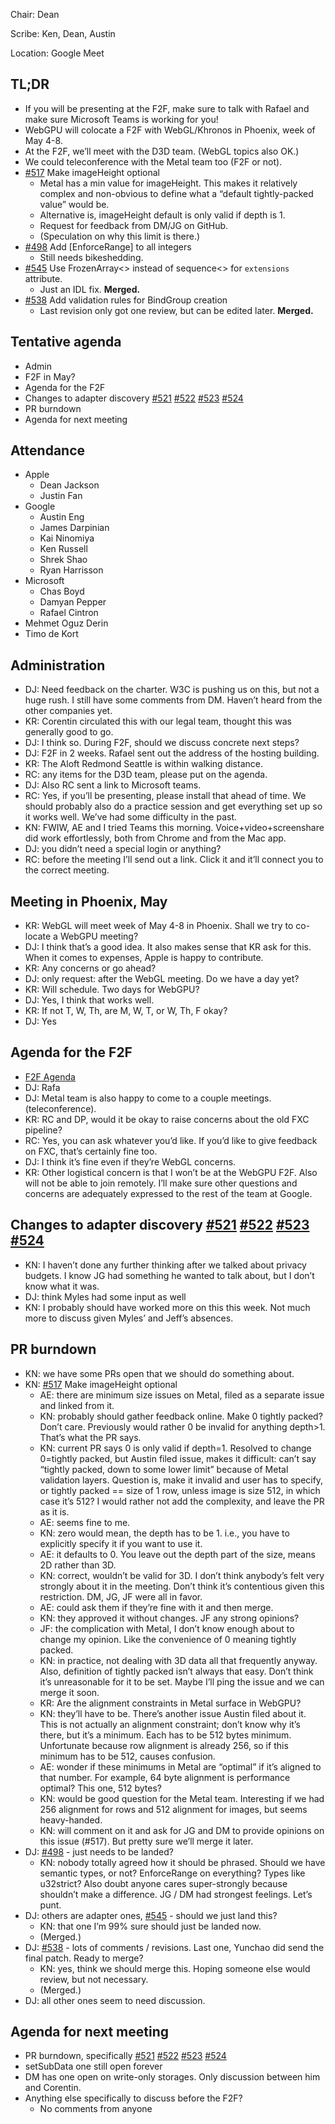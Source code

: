 Chair: Dean

Scribe: Ken, Dean, Austin

Location: Google Meet


## TL;DR



*   If you will be presenting at the F2F, make sure to talk with Rafael and make sure Microsoft Teams is working for you!
*   WebGPU will colocate a F2F with WebGL/Khronos in Phoenix, week of May 4-8.
*   At the F2F, we’ll meet with the D3D team. (WebGL topics also OK.)
*   We could teleconference with the Metal team too (F2F or not).
*   [#517](https://github.com/gpuweb/gpuweb/pull/517) Make imageHeight optional
    *   Metal has a min value for imageHeight. This makes it relatively complex and non-obvious to define what a “default tightly-packed value” would be.
    *   Alternative is, imageHeight default is only valid if depth is 1.
    *   Request for feedback from DM/JG on GitHub.
    *   (Speculation on why this limit is there.)
*   [#498](https://github.com/gpuweb/gpuweb/pull/498) Add [EnforceRange] to all integers
    *   Still needs bikeshedding.
*   [#545](https://github.com/gpuweb/gpuweb/pull/545) Use FrozenArray&lt;> instead of sequence&lt;> for `extensions` attribute.
    *   Just an IDL fix. **Merged.**
*   [#538](https://github.com/gpuweb/gpuweb/pull/538) Add validation rules for BindGroup creation
    *   Last revision only got one review, but can be edited later. **Merged.**


## Tentative agenda



*   Admin
*   F2F in May?
*   Agenda for the F2F
*   Changes to adapter discovery [#521](https://github.com/gpuweb/gpuweb/pull/521) [#522](https://github.com/gpuweb/gpuweb/pull/522) [#523](https://github.com/gpuweb/gpuweb/pull/523) [#524](https://github.com/gpuweb/gpuweb/pull/524)
*   PR burndown
*   Agenda for next meeting


## Attendance



*   Apple
    *   Dean Jackson
    *   Justin Fan
*   Google
    *   Austin Eng
    *   James Darpinian
    *   Kai Ninomiya
    *   Ken Russell
    *   Shrek Shao
    *   Ryan Harrisson
*   Microsoft
    *   Chas Boyd
    *   Damyan Pepper
    *   Rafael Cintron
*   Mehmet Oguz Derin
*   Timo de Kort


## Administration



*   DJ: Need feedback on the charter. W3C is pushing us on this, but not a huge rush. I still have some comments from DM. Haven’t heard from the other companies yet.
*   KR: Corentin circulated this with our legal team, thought this was generally good to go.
*   DJ: I think so. During F2F, should we discuss concrete next steps?
*   DJ: F2F in 2 weeks. Rafael sent out the address of the hosting building.
*   KR: The Aloft Redmond Seattle is within walking distance.
*   RC: any items for the D3D team, please put on the agenda.
*   DJ: Also RC sent a link to Microsoft teams.
*   RC: Yes, if you’ll be presenting, please install that ahead of time. We should probably also do a practice session and get everything set up so it works well. We’ve had some difficulty in the past.
*   KN: FWIW, AE and I tried Teams this morning. Voice+video+screenshare did work effortlessly, both from Chrome and from the Mac app.
*   DJ: you didn’t need a special login or anything?
*   RC: before the meeting I’ll send out a link. Click it and it’ll connect you to the correct meeting.


## Meeting in Phoenix, May



*   KR: WebGL will meet week of May 4-8 in Phoenix. Shall we try to co-locate a WebGPU meeting?
*   DJ: I think that’s a good idea. It also makes sense that KR ask for this. When it comes to expenses, Apple is happy to contribute.
*   KR: Any concerns or go ahead?
*   DJ: only request: after the WebGL meeting. Do we have a day yet?
*   KR: Will schedule. Two days for WebGPU?
*   DJ: Yes, I think that works well.
*   KR: If not T, W, Th, are M, W, T, or W, Th, F okay? 
*   DJ: Yes


## Agenda for the F2F



*   [F2F Agenda](https://docs.google.com/document/d/1vQPA1JSOvfCHjBrkAEDLA1qCqQXe72vGen_1quoHZV8/)
*   DJ: Rafa
*   DJ: Metal team is also happy to come to a couple meetings. (teleconference).
*   KR: RC and DP, would it be okay to raise concerns about the old FXC pipeline?
*   RC: Yes, you can ask whatever you’d like. If you’d like to give feedback on FXC, that’s certainly fine too.
*   DJ: I think it’s fine even if they’re WebGL concerns.
*   KR: Other logistical concern is that I won’t be at the WebGPU F2F. Also will not be able to join remotely. I’ll make sure other questions and concerns are adequately expressed to the rest of the team at Google.


## Changes to adapter discovery [#521](https://github.com/gpuweb/gpuweb/pull/521) [#522](https://github.com/gpuweb/gpuweb/pull/522) [#523](https://github.com/gpuweb/gpuweb/pull/523) [#524](https://github.com/gpuweb/gpuweb/pull/524)



*   KN: I haven’t done any further thinking after we talked about privacy budgets. I know JG had something he wanted to talk about, but I don’t know what it was.
*   DJ: think Myles had some input as well
*   KN: I probably should have worked more on this this week. Not much more to discuss   given Myles’ and Jeff’s absences.


## PR burndown



*   KN: we have some PRs open that we should do something about.
*   KN: [#517](https://github.com/gpuweb/gpuweb/pull/517) Make imageHeight optional
    *   AE: there are minimum size issues on Metal, filed as a separate issue and linked from it.
    *   KN: probably should gather feedback online. Make 0 tightly packed? Don’t care. Previously would rather 0 be invalid for anything depth>1. That’s what the PR says.
    *   KN: current PR says 0 is only valid if depth=1. Resolved to change 0=tightly packed, but Austin filed issue, makes it difficult: can’t say “tightly packed, down to some lower limit” because of Metal validation layers. Question is, make it invalid and user has to specify, or tightly packed == size of 1 row, unless image is size 512, in which case it’s 512? I would rather not add the complexity, and leave the PR as it is.
    *   AE: seems fine to me.
    *   KN: zero would mean, the depth has to be 1. i.e., you have to explicitly specify it if you want to use it.
    *   AE: it defaults to 0. You leave out the depth part of the size, means 2D rather than 3D.
    *   KN: correct, wouldn’t be valid for 3D. I don’t think anybody’s felt very strongly about it in the meeting. Don’t think it’s contentious given this restriction. DM, JG, JF were all in favor.
    *   AE: could ask them if they’re fine with it and then merge.
    *   KN: they approved it without changes. JF any strong opinions?
    *   JF: the complication with Metal, I don’t know enough about to change my opinion. Like the convenience of 0 meaning tightly packed.
    *   KN: in practice, not dealing with 3D data all that frequently anyway. Also, definition of tightly packed isn’t always that easy. Don’t think it’s unreasonable for it to be set. Maybe I’ll ping the issue and we can merge it soon.
    *   KR: Are the alignment constraints in Metal surface in WebGPU?
    *   KN: they’ll have to be. There’s another issue Austin filed about it. This is not actually an alignment constraint; don’t know why it’s there, but it’s a minimum. Each has to be 512 bytes minimum. Unfortunate because row alignment is already 256, so if this minimum has to be 512, causes confusion.
    *   AE: wonder if these minimums in Metal are “optimal” if it’s aligned to that number. For example, 64 byte alignment is performance optimal? This one, 512 bytes?
    *   KN: would be good question for the Metal team. Interesting if we had 256 alignment for rows and 512 alignment for images, but seems heavy-handed.
    *   KN: will comment on it and ask for JG and DM to provide opinions on this issue (#517). But pretty sure we’ll merge it later.
*   DJ: [#498](https://github.com/gpuweb/gpuweb/pull/498) - just needs to be landed?
    *   KN: nobody totally agreed how it should be phrased. Should we have semantic types, or not? EnforceRange on everything? Types like u32strict? Also doubt anyone cares super-strongly because shouldn’t make a difference. JG / DM had strongest feelings. Let’s punt.
*   DJ: others are adapter ones, [#545](https://github.com/gpuweb/gpuweb/pull/545) - should we just land this?
    *   KN: that one I’m 99% sure should just be landed now.
    *   (Merged.)
*   DJ: [#538](https://github.com/gpuweb/gpuweb/pull/538) - lots of comments / revisions. Last one, Yunchao did send the final patch. Ready to merge?
    *   KN: yes, think we should merge this. Hoping someone else would review, but not necessary.
    *   (Merged.)
*   DJ: all other ones seem to need discussion.


## Agenda for next meeting



*   PR burndown, specifically [#521](https://github.com/gpuweb/gpuweb/pull/521) [#522](https://github.com/gpuweb/gpuweb/pull/522) [#523](https://github.com/gpuweb/gpuweb/pull/523) [#524](https://github.com/gpuweb/gpuweb/pull/524)
*   setSubData one still open forever
*   DM has one open on write-only storages. Only discussion between him and Corentin.
*   Anything else specifically to discuss before the F2F?
    *   No comments from anyone